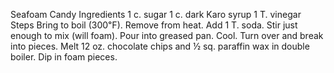 Seafoam Candy
Ingredients
1 c. sugar
1 c. dark Karo syrup
1 T. vinegar
Steps
Bring to boil (300℉). Remove from heat. Add 1 T. soda.
Stir just enough to mix (will foam).
Pour into greased pan. Cool.
Turn over and break into pieces.
Melt 12 oz. chocolate chips and ½ sq. paraffin wax in double boiler. Dip in foam pieces.
